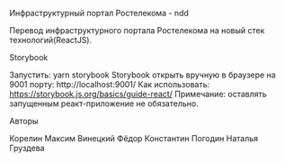 Инфраструктурный портал Ростелекома - ndd

Перевод инфраструктурного портала Ростелекома на новый стек технологий(ReactJS). 

Storybook

Запустить: yarn storybook
Storybook открыть вручную в браузере на 9001 порту: http://localhost:9001/
Как использовать: https://storybook.js.org/basics/guide-react/
Примечание: оставлять запущенным реакт-приложение не обязательно.

Авторы

  Корелин Максим
  Винецкий Фёдор
  Константин Погодин
  Наталья Груздева